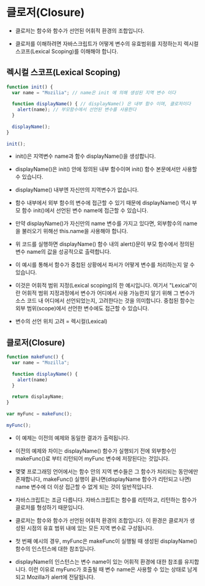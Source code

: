 # 클로저(Closure)

- 클로저는 함수와 함수가 선언된 어휘적 환경의 조합입니다.

- 클로저를 이해하려면 자바스크립트가 어떻게 변수의 유효범위를 지정하는지 렉시컬 스코프(Lexical Scoping)를 이해해야 합니다.

## 렉시컬 스코프(Lexical Scoping)

```js
function init() {
  var name = "Mozilia"; // name은 init 에 의해 생성된 지역 변수 이다
  
  function displayName() { // displayName() 은 내부 함수 이며, 클로저이다
    alert(name); // 부모함수에서 선언된 변수를 사용한다
  }
  
  displayName();
}
 
init();
```

- init()은 지역변수 name과 함수 displayName()을 생성합니다.

- displayName()은 init() 안에 정의된 내부 함수이며 init() 함수 본문에서만 사용할 수 있습니다.

- displayName() 내부엔 자신만의 지역변수가 없습니다.

- 함수 내부에서 외부 함수의 변수에 접근할 수 있기 때문에 displayName() 역시 부모 함수 init()에서 선언된 변수 name에 접근할 수 있습니다.

- 만약 displayName()가 자신만의 name 변수를 가지고 있다면, 외부함수의 name을 불러오기 위해선 this.name을 사용해야 합니다.

- 위 코드를 실행하면 displayName() 함수 내의 alert()문이 부모 함수에서 정의된 변수 name의 값을 성공적으로 출력합니다.

- 이 예시를 통해서 함수가 중첩된 상황에서 파서가 어떻게 변수를 처리하는지 알 수 있습니다.

- 이것은 어휘적 범위 지정(Lexical scoping)의 한 예시입니다. 여기서 "Lexical"이란 어휘적 범위 지정과정에서 변수가 어디에서 사용 가능한지 알기 위해 그 변수가 소스 코드 내 어디에서 선언되었는지, 고려한다는 것을 의미합니다. 중첩된 함수는 외부 범위(scope)에서 선언한 변수에도 접근할 수 있습니다.

- 변수의 선언 위치 고려 = 렉시컬(Lexical)

## 클로저(Closure)

```js
function makeFunc() {
  var name = "Mozilla";
  
  function displayName() {
    alert(name)
  }
  
  return displayName;
}
 
var myFunc = makeFunc();
 
myFunc();
```

- 이 예제는 이전의 예제와 동일한 결과가 출력됩니다.

- 이전의 예제와 차이는 displayName() 함수가 실행되기 전에 외부함수인 makeFunc()로 부터 리턴되어 myFunc 변수에 저장된다는 것입니다.

- 몇몇 프로그래밍 언어에서는 함수 안의 지역 변수들은 그 함수가 처리되는 동안에만 존재합니다, makeFunc() 실행이 끝나면(displayName 함수가 리턴되고 나면) name 변수에 더 이상 접근할 수 없게 되는 것이 일반적입니다.

- 자바스크립트는 조금 다릅니다. 자바스크립트는 함수를 리턴하고, 리턴하는 함수가 클로저를 형성하기 때문입니다.

- 클로저는 함수와 함수가 선언된 어휘적 환경의 조합입니다. 이 환경은 클로저가 생성된 시점의 유효 범위 내에 있는 모든 지역 변수로 구성됩니다.

- 첫 번째 예시의 경우, myFunc은 makeFunc이 실행될 때 생성된 displayName() 함수의 인스턴스에 대한 참조입니다.

- displayName의 인스턴스는 변수 name이 있는 어휘적 환경에 대한 참조를 유지합니다. 이런 이유로 myFunc가 호출될 때 변수 name은 사용할 수 있는 상태로 남게 되고 Mozilla가 alert에 전달됩니다.